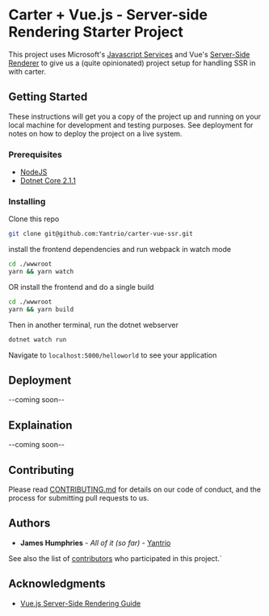# Carter + Vue.js - Server-side Rendering Starter Project

This project uses Microsoft's [Javascript Services](https://github.com/aspnet/JavaScriptServices) and Vue's [Server-Side Renderer](https://github.com/vuejs/vue/tree/dev/packages/vue-server-renderer) to give us a (quite opinionated) project setup for handling SSR in with carter.

## Getting Started

These instructions will get you a copy of the project up and running on your local machine for development and testing purposes. See deployment for notes on how to deploy the project on a live system.

### Prerequisites

- [NodeJS](https://nodejs.org/en/download/)
- [Dotnet Core 2.1.1](https://www.microsoft.com/net)

### Installing

Clone this repo

```bash
git clone git@github.com:Yantrio/carter-vue-ssr.git
```

install the frontend dependencies and run webpack in watch mode

```bash
cd ./wwwroot
yarn && yarn watch
```

OR
install the frontend and do a single build

```bash
cd ./wwwroot
yarn && yarn build
```

Then in another terminal, run the dotnet webserver

```bash
dotnet watch run
```

Navigate to `localhost:5000/helloworld` to see your application

## Deployment

--coming soon--

## Explaination

--coming soon--

## Contributing

Please read [CONTRIBUTING.md](https://gist.github.com/PurpleBooth/b24679402957c63ec426) for details on our code of conduct, and the process for submitting pull requests to us.

## Authors

- **James Humphries** - *All of it (so far)* - [Yantrio](https://github.com/Yantrio)

See also the list of [contributors](https://github.com/yantrio/carter-vue-ssr/contributors) who participated in this project.`

## Acknowledgments

- [Vue.js Server-Side Rendering Guide](https://ssr.vuejs.org/)
